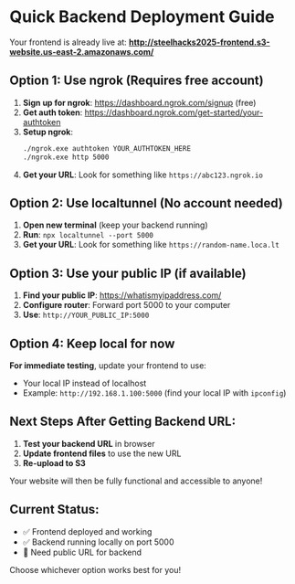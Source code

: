 # Quick Backend Deployment Guide

Your frontend is already live at:
**http://steelhacks2025-frontend.s3-website.us-east-2.amazonaws.com/**

## Option 1: Use ngrok (Requires free account)

1. **Sign up for ngrok**: https://dashboard.ngrok.com/signup (free)
2. **Get auth token**: https://dashboard.ngrok.com/get-started/your-authtoken
3. **Setup ngrok**:
   ```bash
   ./ngrok.exe authtoken YOUR_AUTHTOKEN_HERE
   ./ngrok.exe http 5000
   ```
4. **Get your URL**: Look for something like `https://abc123.ngrok.io`

## Option 2: Use localtunnel (No account needed)

1. **Open new terminal** (keep your backend running)
2. **Run**: `npx localtunnel --port 5000`
3. **Get your URL**: Look for something like `https://random-name.loca.lt`

## Option 3: Use your public IP (if available)

1. **Find your public IP**: https://whatismyipaddress.com/
2. **Configure router**: Forward port 5000 to your computer
3. **Use**: `http://YOUR_PUBLIC_IP:5000`

## Option 4: Keep local for now

**For immediate testing**, update your frontend to use:
- Your local IP instead of localhost
- Example: `http://192.168.1.100:5000` (find your local IP with `ipconfig`)

## Next Steps After Getting Backend URL:

1. **Test your backend URL** in browser
2. **Update frontend files** to use the new URL
3. **Re-upload to S3**

Your website will then be fully functional and accessible to anyone!

## Current Status:
- ✅ Frontend deployed and working
- ✅ Backend running locally on port 5000
- 🔄 Need public URL for backend

Choose whichever option works best for you!